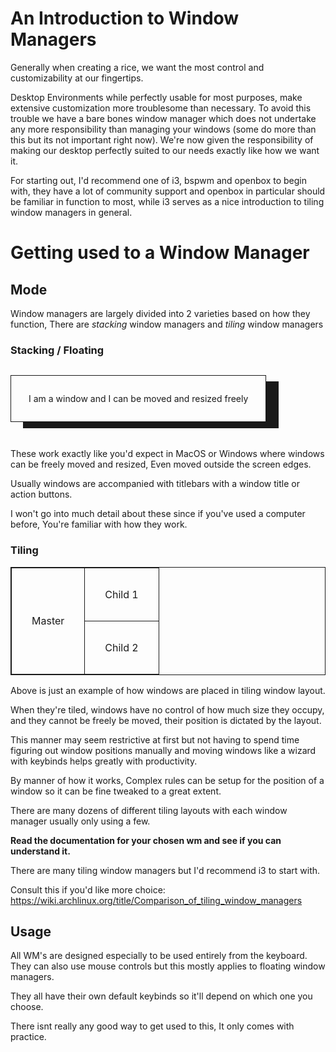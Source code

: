 <style>
	.floating-demo {
		display: inline-flex; 
		box-shadow: 20px 10px 0;
	}
	.tiling-demo *, .floating-demo {
		margin: 1em 0 2em 0; 
		padding: 2em;
	}
	.tiling-demo, .tiling-demo *, .floating-demo {
		border: 1px solid;
	}
</style>
# An Introduction to Window Managers
Generally when creating a rice, we want the most control and customizability at our fingertips.

Desktop Environments while perfectly usable for most purposes, make extensive customization more troublesome than necessary. To avoid this trouble we have a bare bones window manager which does not undertake any more responsibility than managing your windows (some do more than this but its not important right now). We're now given the responsibility of making our desktop perfectly suited to our needs exactly like how we want it.

For starting out, I'd recommend one of i3, bspwm and openbox to begin with, they have a lot of community support and openbox in particular should be familiar in function to most, while i3 serves as a nice introduction to tiling window managers in general.

# Getting used to a Window Manager

## Mode

Window managers are largely divided into 2 varieties based on how they function, There are *stacking* window managers and *tiling* window managers

### Stacking / Floating

<div class="floating-demo">
	I am a window and I can be moved and resized freely
</div>

These work exactly like you'd expect in MacOS or Windows where windows can be freely moved and resized, Even moved outside the screen edges.

Usually windows are accompanied with titlebars with a window title or action buttons.

I won't go into much detail about these since if you've used a computer before, You're familiar with how they work.

### Tiling

<table class="tiling-demo">
<tr>
	<td rowspan="2">
		Master
	</td>
	<td>
		Child 1
	</td>
</tr>
<tr>
	<td>Child 2</td>
</tr>
</table>

Above is just an example of how windows are placed in tiling window layout.

When they're tiled, windows have no control of how much size they occupy, and they cannot be freely be moved, their position is dictated by the layout.

This manner may seem restrictive at first but not having to spend time figuring out window positions manually and moving windows like a wizard with keybinds helps greatly with productivity.

By manner of how it works, Complex rules can be setup for the position of a window so it can be fine tweaked to a great extent.

There are many dozens of different tiling layouts with each window manager usually only using a few.

**Read the documentation for your chosen wm and see if you can understand it.**

There are many tiling window managers but I'd recommend i3 to start with.

Consult this if you'd like more choice: https://wiki.archlinux.org/title/Comparison_of_tiling_window_managers

## Usage
All WM's are designed especially to be used entirely from the keyboard. They can also use mouse controls but this mostly applies to floating window managers.

They all have their own default keybinds so it'll depend on which one you choose.

There isnt really any good way to get used to this, It only comes with practice.